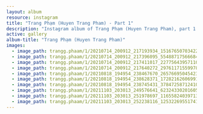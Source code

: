 ```yaml
---
layout: album
resource: instagram
title: "Trang Phạm (Huyen Trang Pham) - Part 1"
description: "Instagram album of Trang Phạm (Huyen Trang Pham), part 1."
active: gallery
album-title: "Trang Phạm (Huyen Trang Pham)"
images:
  - image_path: trangg.phaam/1/20210714_200912_217193934_151676507034224_8777714584089168977_n.jpg
  - image_path: trangg.phaam/1/20210714_200912_217396095_554887175666842_4304311300030436092_n.jpg
  - image_path: trangg.phaam/1/20210714_200912_217411017_2277564395711047_4931280957174645898_n.jpg
  - image_path: trangg.phaam/1/20210714_200912_217640272_2976117155997847_7858411733728706833_n.jpg
  - image_path: trangg.phaam/1/20210818_194954_238467670_2657669504542326_3322614380617926965_n.jpg
  - image_path: trangg.phaam/1/20210818_194954_238628371_1728216260699152_6031517408762724956_n.jpg
  - image_path: trangg.phaam/1/20210818_194954_238745431_378472587124102_809659253778081286_n.jpg
  - image_path: trangg.phaam/1/20211103_203013_249576641_623243302016056_3743580189189161898_n.jpg
  - image_path: trangg.phaam/1/20211103_203013_251978697_1165582403971332_6505494545783145218_n.jpg
  - image_path: trangg.phaam/1/20211103_203013_252238116_1253226955174143_1284579890554812852_n.jpg
---
```

